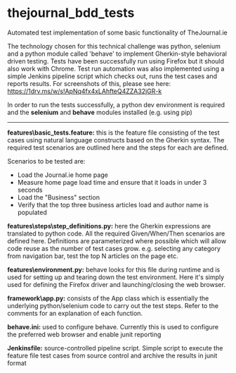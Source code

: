 # thejournal_bdd_tests
Automated test implementation of some basic functionality of TheJournal.ie

The technology chosen for this technical challenge was python, selenium and a python module called 'behave' to implement Gherkin-style behavioral driven testing. Tests have been successfully run using Firefox but it should also work with Chrome. Test run automation was also implemented using a simple Jenkins pipeline script which checks out, runs the test cases and reports results. For screenshots of this, please see here: https://1drv.ms/w/s!ApNq4fx4xLAhfteQ4ZZA32jGR-k 

In order to run the tests successfully, a python dev environment is required and the __selenium__ and __behave__ modules installed (e.g. using pip) 

**************************************************************************************************************************

**features\basic_tests.feature:** this is the feature file consisting of the test cases using natural language constructs based on the Gherkin syntax. The required test scenarios are outlined here and the steps for each are defined. 

Scenarios to be tested are: 
- Load the Journal.ie home page
- Measure home page load time and ensure that it loads in under 3 seconds
- Load the "Business" section
- Verify that the top three business articles load and author name is populated

**features\steps\step_definitions.py:** here the Gherkin expressions are translated to python code. All the required Given/When/Then scenarios are defined here. Definitions are parameterized where possible which will allow code reuse as the number of test cases grow. e.g. selecting any category from navigation bar, test the top N articles on the page etc.

**features\environment.py:** behave looks for this file during runtime and is used for setting up and tearing down the test environment. Here it's simply used for defining the Firefox driver and launching/closing the web browser. 

**framework\app.py:** consists of the App class which is essentially the underlying python/selenium code to carry out the test steps. Refer to the comments for an explanation of each function. 

**behave.ini:** used to configure behave. Currently this is used to configure the preferred web browser and enable junit reporting

**Jenkinsfile:** source-controlled pipeline script. Simple script to execute the feature file test cases from source control and archive the results in junit format



